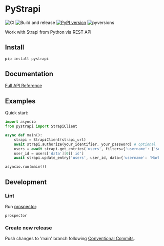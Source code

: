 # PyStrapi
![CI](https://github.com/NoamNol/py-strapi/workflows/CI/badge.svg?event=push)
![Build and release](https://github.com/NoamNol/py-strapi/workflows/%F0%9F%9A%80%20Build%20and%20release/badge.svg?event=push)
[![PyPI version](https://badge.fury.io/py/pystrapi.svg)](https://pypi.org/project/pystrapi)
![pyversions](https://img.shields.io/pypi/pyversions/pystrapi)

Work with Strapi from Python via REST API

## Install

```bash
pip install pystrapi
```

## Documentation

[Full API Reference](./docs)

## Examples

Quick start:

```python
import asyncio
from pystrapi import StrapiClient

async def main():
    strapi = StrapiClient(strapi_url)
    await strapi.authorize(your_identifier, your_password) # optional
    users = await strapi.get_entries('users', filters={'username': {'$eq': 'Pavel'}})
    user_id = users['data'][0]['id']
    await strapi.update_entry('users', user_id, data={'username': 'Mark'})

asyncio.run(main())
```

## Development

### Lint
Run [prospector](https://prospector.landscape.io/):
```
prospector
```

### Create new release

Push changes to 'main' branch following [Conventional Commits](https://www.conventionalcommits.org/en/v1.0.0/).

